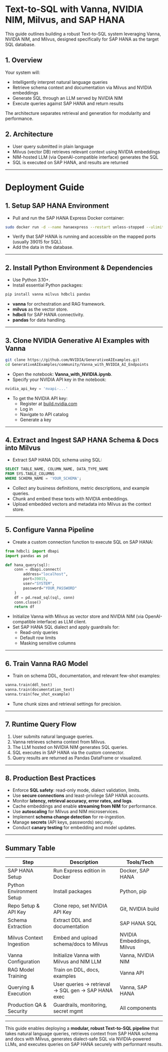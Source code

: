 # Text-to-SQL with Vanna, NVIDIA NIM, Milvus, and SAP HANA

This guide outlines building a robust Text-to-SQL system leveraging Vanna, NVIDIA NIM, and Milvus, designed specifically for SAP HANA as the target SQL database.

## 1. Overview
Your system will:
- Intelligently interpret natural language queries  
- Retrieve schema context and documentation via Milvus and NVIDIA embeddings  
- Generate SQL through an LLM served by NVIDIA NIM  
- Execute queries against SAP HANA and return results  

The architecture separates retrieval and generation for modularity and performance.

## 2. Architecture
- User query submitted in plain language  
- Milvus (vector DB) retrieves relevant context using NVIDIA embeddings  
- NIM-hosted LLM (via OpenAI-compatible interface) generates the SQL  
- SQL is executed on SAP HANA, and results are returned  

---

# Deployment Guide

## 1. Setup SAP HANA Environment

- Pull and run the SAP HANA Express Docker container:

```bash
sudo docker run -d --name hanaexpress --restart unless-stopped --ulimit nofile=1048576:1048576 --sysctl kernel.shmmax=1073741824 --sysctl kernel.shmall=8388608 -p 39013:39013 -p 39015:39015 -p 39017:39017 -v /data/hana:/hana/mount --security-opt seccomp=unconfined saplabs/hanaexpress:latest --passwords-url file:///hana/mount/password.json
```

- Verify that SAP HANA is running and accessible on the mapped ports (usually 39015 for SQL).
- Add the data in the database.

---

## 2. Install Python Environment & Dependencies

- Use Python 3.10+.  
- Install essential Python packages:

```bash
pip install vanna milvus hdbcli pandas
```

- **vanna** for orchestration and RAG framework.  
- **milvus** as the vector store.  
- **hdbcli** for SAP HANA connectivity.  
- **pandas** for data handling.  

---

## 3. Clone NVIDIA Generative AI Examples with Vanna

```bash
git clone https://github.com/NVIDIA/GenerativeAIExamples.git
cd GenerativeAIExamples/community/Vanna_with_NVIDIA_AI_Endpoints
```

- Open the notebook: **Vanna_with_NVIDIA.ipynb**.  
- Specify your NVIDIA API key in the notebook:

```python
nvidia_api_key = 'nvapi-...'
```

- To get the NVIDIA API key:
  - Register at [build.nvidia.com](https://build.nvidia.com/)  
  - Log in  
  - Navigate to API catalog  
  - Generate a key  

---

## 4. Extract and Ingest SAP HANA Schema & Docs into Milvus

- Extract SAP HANA DDL schema using SQL:

```sql
SELECT TABLE_NAME, COLUMN_NAME, DATA_TYPE_NAME
FROM SYS.TABLE_COLUMNS
WHERE SCHEMA_NAME = 'YOUR_SCHEMA';
```

- Collect any business definitions, metric descriptions, and example queries.  
- Chunk and embed these texts with NVIDIA embeddings.  
- Upload embedded vectors and metadata into Milvus as the context store.  

---

## 5. Configure Vanna Pipeline

- Create a custom connection function to execute SQL on SAP HANA:

```python
from hdbcli import dbapi
import pandas as pd

def hana_query(sql):
    conn = dbapi.connect(
        address="localhost",
        port=39015,
        user="SYSTEM",
        password="YOUR_PASSWORD"
    )
    df = pd.read_sql(sql, conn)
    conn.close()
    return df
```

- Initialize Vanna with Milvus as vector store and NVIDIA NIM (via OpenAI-compatible interface) as LLM client.  
- Set SAP HANA SQL dialect and apply guardrails for:  
  - Read-only queries  
  - Default row limits  
  - Masking sensitive columns  

---

## 6. Train Vanna RAG Model

- Train on schema DDL, documentation, and relevant few-shot examples:

```python
vanna.train(ddl_text)
vanna.train(documentation_text)
vanna.train(few_shot_example)
```

- Tune chunk sizes and retrieval settings for precision.  

---

## 7. Runtime Query Flow

1. User submits natural language queries.  
2. Vanna retrieves schema context from Milvus.  
3. The LLM hosted on NVIDIA NIM generates SQL queries.  
4. SQL executes in SAP HANA via the custom connector.  
5. Query results are returned as Pandas DataFrame or visualized.  

---

## 8. Production Best Practices

- Enforce **SQL safety**: read-only mode, dialect validation, limits.  
- Use **secure connections** and least-privilege SAP HANA accounts.  
- Monitor **latency, retrieval accuracy, error rates, and logs**.  
- Cache embeddings and enable **streaming from NIM** for performance.  
- Use **autoscaling** for Milvus and NIM microservices.  
- Implement **schema change detection** for re-ingestion.  
- Manage **secrets** (API keys, passwords) securely.  
- Conduct **canary testing** for embedding and model updates.  

---

## Summary Table

| **Step**                 | **Description**                                      | **Tools/Tech**                        |
|---------------------------|------------------------------------------------------|---------------------------------------|
| SAP HANA Setup            | Run Express edition in Docker                        | Docker, SAP HANA                      |
| Python Environment Setup  | Install packages                                     | Python, pip                           |
| Repo Setup & API Key      | Clone repo, set NVIDIA API Key                       | Git, NVIDIA build                     |
| Schema Extraction         | Extract DDL and documentation                        | SAP HANA SQL                          |
| Milvus Context Ingestion  | Embed and upload schema/docs to Milvus               | NVIDIA Embeddings, Milvus             |
| Vanna Configuration       | Initialize Vanna with Milvus and NIM LLM             | Vanna, NVIDIA NIM                     |
| RAG Model Training        | Train on DDL, docs, examples                         | Vanna API                             |
| Querying & Execution      | User queries → retrieval → SQL gen → SAP HANA exec   | Vanna, SAP HANA                       |
| Production QA & Security  | Guardrails, monitoring, secret mgmt                  | All components                        |

---

This guide enables deploying a **modular, robust Text-to-SQL pipeline** that takes natural language queries, retrieves context from SAP HANA schema and docs with Milvus, generates dialect-safe SQL via NVIDIA-powered LLMs, and executes queries on SAP HANA securely with performant results.

